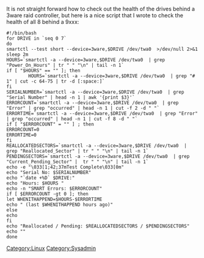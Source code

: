 It is not straight forward how to check out the health of the drives
behind a 3ware raid controller, but here is a nice script that I wrote
to check the health of all 8 behind a 9xxx:

    #!/bin/bash
    for DRIVE in `seq 0 7`
    do
    smartctl --test short --device=3ware,$DRIVE /dev/twa0  >/dev/null 2>&1
    sleep 2m
    HOURS=`smartctl -a --device=3ware,$DRIVE /dev/twa0  | grep "Power_On_Hours" | tr " " "\n" | tail -n 1`
    if [ "$HOURS" == "" ]; then
            HOURS=`smartctl -a --device=3ware,$DRIVE /dev/twa0  | grep "# 1" | cut -c 64-75 | tr -d [:space:]`
    fi
    SERIALNUMBER=`smartctl -a --device=3ware,$DRIVE /dev/twa0  | grep "Serial Number" | head -n 1 | awk '{print $3}'`
    ERRORCOUNT=`smartctl -a --device=3ware,$DRIVE /dev/twa0  | grep "Error" | grep "occurred" | head -n 1 | cut -f 2 -d " "`
    ERRORTIME=`smartctl -a --device=3ware,$DRIVE /dev/twa0  | grep "Error" | grep "occurred" | head -n 1 | cut -f 8 -d " "`
    if [ "$ERRORCOUNT" = "" ] ; then
    ERRORCOUNT=0
    ERRORTIME=0
    fi
    REALLOCATEDSECTORS=`smartctl -a --device=3ware,$DRIVE /dev/twa0  | grep "Reallocated_Sector" | tr " " "\n" | tail -n 1`
    PENDINGSECTORS=`smartctl -a --device=3ware,$DRIVE /dev/twa0  | grep "Current_Pending_Sector" |  tr " " "\n" | tail -n 1`
    echo -e "\033[1;42;37mTest Complete\033[0m"
    echo "Serial No: $SERIALNUMBER"
    echo "`date +%D` $DRIVE:"
    echo "Hours: $HOURS "
    echo -n "SMART Errors: $ERRORCOUNT"
    if [ $ERRORCOUNT -gt 0 ]; then
    let WHENITHAPPEND=$HOURS-$ERRORTIME
    echo " (last $WHENITHAPPEND hours ago)"
    else
    echo
    fi
    echo "Reallocated / Pending: $REALLOCATEDSECTORS / $PENDINGSECTORS"
    echo ""
    done

<Category:Linux> <Category:Sysadmin>
